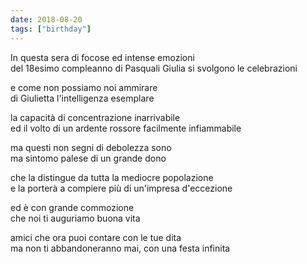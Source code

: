 ```yaml
---
date: 2018-08-20
tags: ["birthday"]
---
```

In questa sera di focose ed intense emozioni   
del 18esimo compleanno di Pasquali Giulia si svolgono le celebrazioni

e come non possiamo noi ammirare   
di Giulietta l'intelligenza esemplare

la capacità di concentrazione inarrivabile   
ed il volto di un ardente rossore facilmente infiammabile

ma questi non segni di debolezza sono   
ma sintomo palese di un grande dono

che la distingue da tutta la mediocre popolazione   
e la porterà a compiere più di un'impresa d'eccezione

ed è con grande commozione   
che noi ti auguriamo buona vita

amici che ora puoi contare con le tue dita   
ma non ti abbandoneranno mai, con una festa infinita
